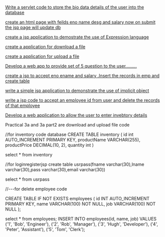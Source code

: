[Write a servlet code to store the bio data details of the user into the database](./Biodata_details.zip)


[create an html page with feilds eno name desg and salary now on submit the jsp page will update db](./emp_jsp_db.zip)


[create a jsp application to demostrate the use of Expression language](./ELLanguage.zip)


[create a application for download a file](./Practical_3a(Part2).zip)


[create a application for upload a file](./Practical_3a.zip)


[Develop a web app to provide set of 5 question to the user.........](./QuestionAnswerServlet.zip)


[create a jsp to accept eno ename and salary .Insert the records in emp and create table](./emp_jsp.zip)


[write a simple jsp application to demonstrate the use of implicit object](./implicitobjectsjsp.zip)


[write a jsp code to accept an employee id from user and delete the records of that employee](./DeleteEmployee.zip)


[Develop a web application to allow the user to enter invebtory details](./InventoryManagament.zip)





























Practical 3a and 3a part2 are download and upload file code


//for inventory code database
CREATE TABLE inventory (
    id int AUTO_INCREMENT PRIMARY KEY,
    productName VARCHAR(255),
    productPrice DECIMAL(10, 2),
    quantity int
)

select * from inventory


//for loginregisterjsp
create table usrpass(fname varchar(30),lname varchar(30),pass varchar(30),email varchar(30))

select * from usrpass


//---for delete employee code

CREATE TABLE IF NOT EXISTS employees (
    id INT AUTO_INCREMENT PRIMARY KEY,
    name VARCHAR(100) NOT NULL,
    job VARCHAR(100) NOT NULL
);

select * from employees;
INSERT INTO employees(id, name, job) VALUES 
('1', 'Bob', 'Engineer'), 
('2', 'Rob', 'Manager'), 
('3', 'Hugh', 'Developer'),
('4', 'Peter', 'Assistant'), 
('5', 'Tom', 'Clerk');
